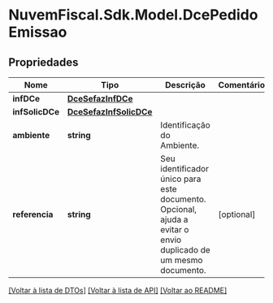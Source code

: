 # NuvemFiscal.Sdk.Model.DcePedidoEmissao

## Propriedades

Nome | Tipo | Descrição | Comentários
------------ | ------------- | ------------- | -------------
**infDCe** | [**DceSefazInfDCe**](DceSefazInfDCe.md) |  | 
**infSolicDCe** | [**DceSefazInfSolicDCe**](DceSefazInfSolicDCe.md) |  | 
**ambiente** | **string** | Identificação do Ambiente. | 
**referencia** | **string** | Seu identificador único para este documento. Opcional, ajuda a evitar o envio duplicado de um mesmo documento. | [optional] 

[[Voltar à lista de DTOs]](../README.md#documentation-for-models) [[Voltar à lista de API]](../README.md#documentation-for-api-endpoints) [[Voltar ao README]](../README.md)

